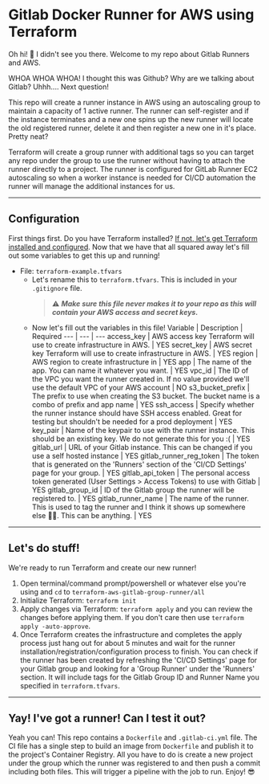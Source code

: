 # Gitlab Docker Runner for AWS using Terraform

Oh hi! :wave: I didn't see you there. Welcome to my repo about Gitlab Runners and AWS.

WHOA WHOA WHOA! I thought this was Github? Why are we talking about Gitlab? Uhhh.... Next question!

This repo will create a runner instance in AWS using an autoscaling group to maintain a capacity of 1 active runner. The runner can self-register and if the instance terminates and a new one spins up the new runner will locate the old registered runner, delete it and then register a new one in it's place. Pretty neat?

Terraform will create a group runner with additional tags so you can target any repo under the group to use the runner without having to attach the runner directly to a project. The runner is configured for GitLab Runner EC2 autoscaling so when a worker instance is needed for CI/CD automation the runner will manage the additional instances for us.

---

## Configuration

First things first. Do you have Terraform installed? [If not, let's get Terraform installed and configured](https://learn.hashicorp.com/terraform/getting-started/install.html). Now that we have that all squared away let's fill out some variables to get this up and running!

- File: `terraform-example.tfvars`
    - Let's rename this to `terraform.tfvars`. This is included in your `.gitignore` file.
        > :warning:	***Make sure this file never makes it to your repo as this will contain your AWS access and secret keys.***
    - Now let's fill out the variables in this file!
        Variable | Description | Required
        --- | --- | ---
        access_key | AWS access key Terraform will use to create infrastructure in AWS. | YES
        secret_key | AWS secret key Terraform will use to create infrastructure in AWS. | YES
        region | AWS region to create infrastructure in | YES
        app | The name of the app. You can name it whatever you want. | YES
        vpc_id | The ID of the VPC you want the runner created in. If no value provided we'll use the default VPC of your AWS account | NO
        s3_bucket_prefix | The prefix to use when creating the S3 bucket. The bucket name is a combo of prefix and app name | YES
        ssh_access | Specify whether the runner instance should have SSH access enabled. Great for testing but shouldn't be needed for a prod deployment | YES
        key_pair | Name of the keypair to use with the runner instance. This should be an existing key. We do not generate this for you :( | YES
        gitlab_url | URL of your Gitlab instance. This can be changed if you use a self hosted instance | YES
        gitlab_runner_reg_token | The token that is generated on the 'Runners'  section of the 'CI/CD Settings' page for your group. | YES
        gitlab_api_token | The personal access token generated (User Settings > Access Tokens) to use with Gitlab | YES
        gitlab_group_id | ID of the Gitlab group the runner will be registered to. | YES
        gitlab_runner_name | The name of the runner. This is used to tag the runner and I think it shows up somewhere else :man_shrugging:. This can be anything. | YES

---

## Let's do stuff!

We're ready to run Terraform and create our new runner!
1. Open terminal/command prompt/powershell or whatever else you're using and `cd` to `terraform-aws-gitlab-group-runner/all`
2. Initialize Terraform: `terraform init`
3. Apply changes via Terraform: `terraform apply` and you can review the changes before applying them. If you don't care then use `terraform apply -auto-approve`.
4. Once Terraform creates the infrastructure and completes the apply process just hang out for about 5 minutes and wait for the runner installation/registration/configuration process to finish. You can check if the runner has been created by refreshing the 'CI/CD Settings' page for your Gitlab group and looking for a 'Group Runner' under the 'Runners' section. It will include tags for the Gitlab Group ID and Runner Name you specified in `terraform.tfvars`.

---

## Yay! I've got a runner! Can I test it out?

Yeah you can! This repo contains a `Dockerfile` and `.gitlab-ci.yml` file. The CI file has a single step to build an image from `Dockerfile` and publish it to the project's Container Registry. All you have to do is create a new project under the group which the runner was registered to and then push a commit including both files. This will trigger a pipeline with the job to run. Enjoy! :sunglasses: